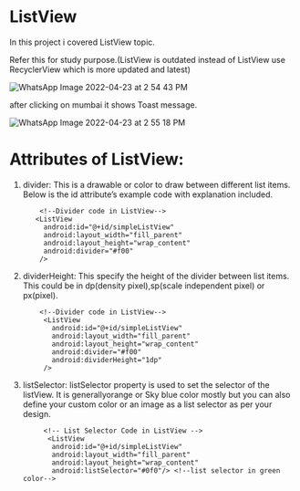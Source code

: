 # ListView 
In this project i covered ListView topic.

Refer this for study purpose.(ListView is outdated instead of ListView use RecyclerView which is more updated and latest)



![WhatsApp Image 2022-04-23 at 2 54 43 PM](https://user-images.githubusercontent.com/101108540/164888746-9ab9201a-cf1a-4ccb-8ad1-83fbf08a9109.jpeg)



after clicking on mumbai it shows Toast message.





![WhatsApp Image 2022-04-23 at 2 55 18 PM](https://user-images.githubusercontent.com/101108540/164888750-956c238b-761c-4ce6-b8b1-0bce5a02fb75.jpeg)




# Attributes of ListView:

1. divider: This is a drawable or color to draw between different list items.
   Below is the id attribute’s example code with explanation included.
   
   
           <!--Divider code in ListView-->
          <ListView
            android:id="@+id/simpleListView"
            android:layout_width="fill_parent"
            android:layout_height="wrap_content"
            android:divider="#f00"
           />



2. dividerHeight: This specify the height of the divider between list items. This could be in dp(density pixel),sp(scale independent pixel) or px(pixel).
        
        
           <!--Divider code in ListView-->
            <ListView
              android:id="@+id/simpleListView"
              android:layout_width="fill_parent"
              android:layout_height="wrap_content"
              android:divider="#f00"
              android:dividerHeight="1dp"
            />
           
3. listSelector: listSelector property is used to set the selector of the listView. It is generallyorange or Sky blue color mostly but you can also define your custom    color or an image as a list selector as per your design.



            <!-- List Selector Code in ListView -->
             <ListView
              android:id="@+id/simpleListView"
              android:layout_width="fill_parent"
              android:layout_height="wrap_content"
              android:listSelector="#0f0"/> <!--list selector in green color-->



           
